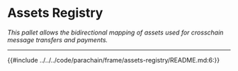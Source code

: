# Assets Registry

*This pallet allows the bidirectional mapping of assets used for crosschain message transfers and payments.*

---

{{#include ../../../code/parachain/frame/assets-registry/README.md:6:}}
